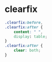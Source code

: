 # clearfix

```css
.clearfix:before,
.clearfix:after {
    content: " ",
    display: table;
}
.clearfix:after {
    clear: both;
}
```
